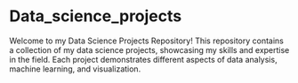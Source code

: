 # Data_science_projects
Welcome to my Data Science Projects Repository! This repository contains a collection of my data science projects, showcasing my skills and expertise in the field. Each project demonstrates different aspects of data analysis, machine learning, and visualization.
